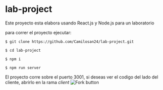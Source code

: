 # lab-project


Este proyecto esta elabora usando React.js y Node.js para un laboratorio


para correr el proyecto ejecutar:

    $ git clone https://github.com/Camilosan24/lab-project.git

    $ cd lab-project

    $ npm i

    $ npm run server

El proyecto corre sobre el puerto 3001, si deseas ver el codigo del lado del cliente, abrirlo en la rama *client*
![Fork button](https://github.com/Camilosan24/lab-project/tree/client)
